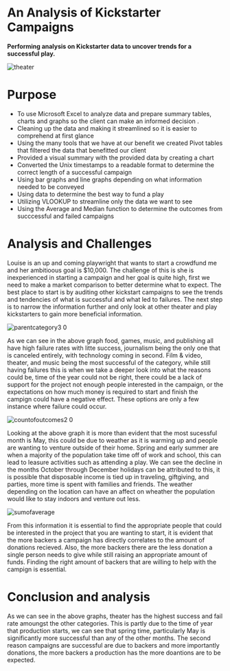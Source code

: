 # An Analysis of Kickstarter Campaigns
**Performing analysis on Kickstarter data to uncover trends for a successful play.**


![theater](https://user-images.githubusercontent.com/103701561/166604077-54e74885-71a2-49cf-b782-f8564964a710.png)

# Purpose
* To use Microsoft Excel to analyze data and prepare summary tables, charts and graphs so the client can make an informed decision .
* Cleaning up the data and making it streamlined so it is easier to comprehend at first glance
* Using the many tools that we have at our benefit we created Pivot tables that filtered the data that benefitted our client
* Provided a visual summary with the provided data by creating a chart
* Converted the Unix timestamps to a readable format to determine the correct length of a successful campaign
* Using bar graphs and line graphs depending on what information needed to be conveyed
* Using data to determine the best way to fund a play
* Utilizing VLOOKUP to streamline only the data we want to see
* Using the Average and Median function to determine the outcomes from succcessful and failed campaigns 

# Analysis and Challenges

Louise is an up and coming playwright that wants to start a crowdfund me and her ambitioous goal is $10,000. The challenge of this is she is inexperienced in starting a campaign and her goal is quite high, first we need to make a market comparison to better determine what to expect. The best place to start is by auditing other kickstart campaigns to see the trends and tendencies of what is successful and what led to failures. The next step is to narrow the information further and only look at other theater and play kickstarters to gain more beneficial information. 



![parentcategory3 0](https://user-images.githubusercontent.com/103701561/166609256-d14d58d2-0717-4e85-bfc6-4052a40cb976.png)

As we can see in the above graph food, games, music, and publishing all have high failure rates with litte success, journalism being the only one that is canceled entirely, with technology coming in second. Film & video, theater, and music being the most successful of the category, while still having failures this is when we take a deeper look into what the reasons could be, time of the year could not be right, there could be a lack of support for the project not enough people interested in the campaign, or the expectations on how much money is required to start and finish the campign could have a negative effect. These options are only a few instance where failure could occur.


![countofoutcomes2 0](https://user-images.githubusercontent.com/103701561/166609272-5a7630da-3d51-466c-a6b2-a4e73afe52d7.png)

Looking at the above graph it is more than evident that the most sucessful month is May, this could be due to weather as it is warming up and people are wanting to venture outside of their home. Spring and early summer are when a majority of the population take time off of work and school, this can lead to leasure activities such as attending a play.  We can see the decline in the months October through December holidays can be attributed to this, it is possible that disposable income is tied up in traveling, giftgiving, and parties, more time is spent with families and friends. The weather depending on the location can have an affect on wheather the population would like to stay indoors and venture out less. 

![sumofaverage](https://user-images.githubusercontent.com/103701561/166608327-da578299-a4ce-4bc0-b8d7-a74e5c627e33.png)

From this information it is essential to find the appropriate people that could be interested in the project that you are wanting to start, it is evident that the more backers a campaign has directly correlates to the amount of donations recieved. Also, the more backers there are the less donation a single person needs to give while still raising an appropriate amount of funds.  Finding the right amount of backers that are willing to help with the campign is essential.

# Conclusion and analysis
As we can see in the above graphs, theater has the highest success and fail rate amoungst the other categories. This is partly due to the time of year that production starts, we can see that spring time, particularly May is significantly more successful than any of the other months. The second reason campaigns are successful are due to backers and more importantly donations, the more backers a production has the more doantions are to be expected.
